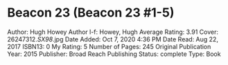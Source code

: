 # Beacon 23 (Beacon 23 #1-5)

Author: Hugh Howey
Author l-f: Howey, Hugh
Average Rating: 3.91
Cover: 26247312._SX98_.jpg
Date Added: Oct 7, 2020 4:36 PM
Date Read: Aug 22, 2017
ISBN13: 0
My Rating: 5
Number of Pages: 245
Original Publication Year: 2015
Publisher: Broad Reach Publishing
Status: complete
Type: Book
